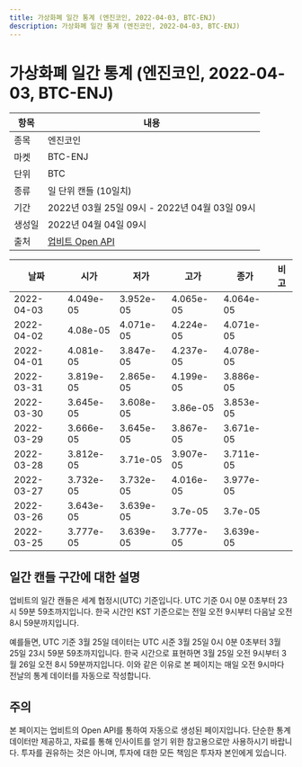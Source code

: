```yaml
---
title: 가상화폐 일간 통계 (엔진코인, 2022-04-03, BTC-ENJ)
description: 가상화폐 일간 통계 (엔진코인, 2022-04-03, BTC-ENJ)
---
```



가상화폐 일간 통계 (엔진코인, 2022-04-03, BTC-ENJ)
===

|항목|내용|
|--|--|
|종목|엔진코인|
|마켓|BTC-ENJ|
|단위|BTC|
|종류|일 단위 캔들 (10일치)|
|기간|2022년 03월 25일 09시 - 2022년 04월 03일 09시|
|생성일|2022년 04월 04일 09시|
|출처|[업비트 Open API](https://docs.upbit.com)|


|날짜|시가|저가|고가|종가|비고|
|--|--|--|--|--|--|
|2022-04-03|4.049e-05|3.952e-05|4.065e-05|4.064e-05|    |
|2022-04-02|4.08e-05|4.071e-05|4.224e-05|4.071e-05|    |
|2022-04-01|4.081e-05|3.847e-05|4.237e-05|4.078e-05|    |
|2022-03-31|3.819e-05|2.865e-05|4.199e-05|3.886e-05|    |
|2022-03-30|3.645e-05|3.608e-05|3.86e-05|3.853e-05|    |
|2022-03-29|3.666e-05|3.645e-05|3.867e-05|3.671e-05|    |
|2022-03-28|3.812e-05|3.71e-05|3.907e-05|3.711e-05|    |
|2022-03-27|3.732e-05|3.732e-05|4.016e-05|3.977e-05|    |
|2022-03-26|3.643e-05|3.639e-05|3.7e-05|3.7e-05|    |
|2022-03-25|3.777e-05|3.639e-05|3.777e-05|3.639e-05|    |


일간 캔들 구간에 대한 설명
---


업비트의 일간 캔들은 세계 협정시(UTC) 기준입니다. 
UTC 기준 0시 0분 0초부터 23시 59분 59초까지입니다. 
한국 시간인 KST 기준으로는 전일 오전 9시부터 다음날 오전 8시 59분까지입니다. 


예를들면, UTC 기준 3월 25일 데이터는 UTC 시준 3월 25일 0시 0분 0초부터 3월 25일 23시 59분 59초까지입니다. 
한국 시간으로 표현하면 3월 25일 오전 9시부터 3월 26일 오전 8시 59분까지입니다. 
이와 같은 이유로 본 페이지는 매일 오전 9시마다 전날의 통계 데이터를 자동으로 작성합니다. 


주의
---


본 페이지는 업비트의 Open API를 통하여 자동으로 생성된 페이지입니다. 
단순한 통계 데이터만 제공하고, 자료를 통해 인사이트를 얻기 위한 참고용으로만 사용하시기 바랍니다. 
투자를 권유하는 것은 아니며, 투자에 대한 모든 책임은 투자자 본인에게 있습니다. 
